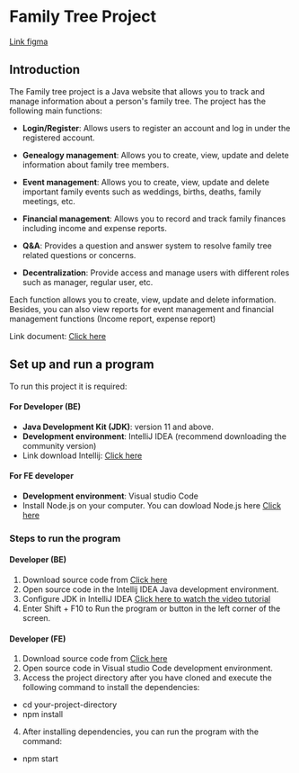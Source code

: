 # Family Tree Project
[Link figma](https://www.figma.com/file/zbqoJAvl16Vo3bRXxqIk4G/Family-tree-web-interface-design?type=design&node-id=0-1&mode=design&t=s2R9HNbzISQNitYO-0)
## Introduction
The Family tree project is a Java website that allows you to track and manage information about a person's family tree. 
The project has the following main functions:

- **Login/Register**: Allows users to register an account and log in under the registered account.

- **Genealogy management**: Allows you to create, view, update and delete information about family tree members.

- **Event management**: Allows you to create, view, update and delete important family events such as weddings, births, deaths, family meetings, etc.

- **Financial management**: Allows you to record and track family finances including income and expense reports.

- **Q&A**: Provides a question and answer system to resolve family tree related questions or concerns.

- **Decentralization**: Provide access and manage users with different roles such as manager, regular user, etc.

Each function allows you to create, view, update and delete information. Besides, you can also view reports for event management and financial management functions (Income report, expense report)

Link document: [Click here](https://drive.google.com/file/d/1VFyKiYYH2qFp94qt6mJa_qy1NyvqYuux/view?usp=sharing)

## Set up and run a program
To run this project it is required:
#### For Developer (BE)
- **Java Development Kit (JDK)**: version 11 and above.
- **Development environment**: IntelliJ IDEA (recommend downloading the community version)
- Link download Intellij: [Click here](https://www.jetbrains.com/idea/download/?section=windows)
#### For FE developer
- **Development environment**: Visual studio Code
- Install Node.js on your computer. You can dowload Node.js here [Click here](https://nodejs.org/en)

### Steps to run the program
#### Developer (BE)
1. Download source code from [Click here](https://github.com/Abilene-may/family-tree)
2. Open source code in the Intellij IDEA Java development environment.
3. Configure JDK in IntelliJ IDEA [Click here to watch the video tutorial](https://www.youtube.com/watch?v=4pJRLFVWFoU)
4. Enter Shift + F10 to Run the program or button in the left corner of the screen.

#### Developer (FE)
1. Download source code from [Click here](https://github.com/Fuviathan/TreeFamily)
2. Open source code in Visual studio Code development environment.
3. Access the project directory after you have cloned and execute the following command to install the dependencies:
- cd your-project-directory
- npm install
4. After installing dependencies, you can run the program with the command:
- npm start

